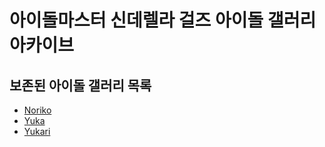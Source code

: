 # 아이돌마스터 신데렐라 걸즈 아이돌 갤러리 아카이브
## 보존된 아이돌 갤러리 목록
* [Noriko](idols/Noriko)
* [Yuka](idols/Yuka)
* [Yukari](idols/Yukari)
